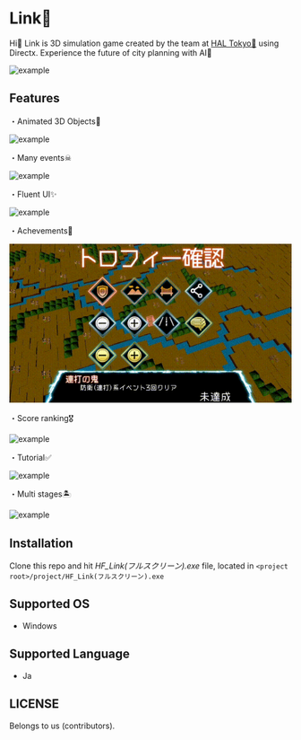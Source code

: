 # Link🏢

Hi👋 Link is 3D simulation game created by the team at [HAL Tokyo🏫](https://www.hal.ac.jp/tokyo) using Directx.
Experience the future of city planning with AI🤖
 
![example](https://github.com/natsuk4ze/link/blob/master/readme_assets/example.gif)

## Features

・Animated 3D Objects👏

![example](https://github.com/natsuk4ze/link/blob/master/readme_assets/mateorite.gif)

・Many events☠

![example](https://github.com/natsuk4ze/link/blob/master/readme_assets/atrantise.gif)

・Fluent UI✨

![example](https://github.com/natsuk4ze/link/blob/master/readme_assets/ui.gif)

・Achevements📛

![example](https://github.com/natsuk4ze/link/blob/master/readme_assets/achivements.gif)

・Score ranking🎖

![example](https://github.com/natsuk4ze/link/blob/master/readme_assets/score.gif)

・Tutorial✅

![example](https://github.com/natsuk4ze/link/blob/master/readme_assets/tutorial.gif)

・Multi stages🏝

![example](https://github.com/natsuk4ze/link/blob/master/readme_assets/stage.gif)

## Installation

Clone this repo and hit _HF_Link(フルスクリーン).exe_ file, located in
`<project root>/project/HF_Link(フルスクリーン).exe`

## Supported OS

* Windows

## Supported Language

* Ja

## LICENSE

Belongs to us (contributors).
